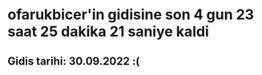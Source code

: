 # ofarukbicer'in gidisine son 4 gun 23 saat 25 dakika 21 saniye kaldi

## Gidis tarihi: 30.09.2022 :(